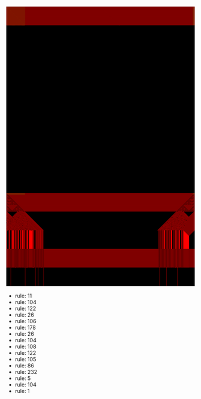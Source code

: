 ![photo](./output.png) 
 * rule: 11
* rule: 104
* rule: 122
* rule: 26
* rule: 106
* rule: 178
* rule: 26
* rule: 104
* rule: 108
* rule: 122
* rule: 105
* rule: 86
* rule: 232
* rule: 5
* rule: 104
* rule: 1
